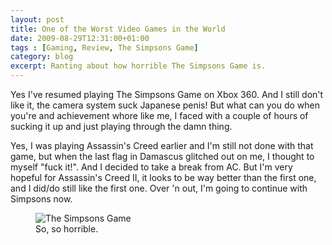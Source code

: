 ```yaml
---
layout: post
title: One of the Worst Video Games in the World
date: 2009-08-29T12:31:00+01:00
tags : [Gaming, Review, The Simpsons Game]
category: blog
excerpt: Ranting about how horrible The Simpsons Game is.
---
```

Yes I've resumed playing The Simpsons Game on Xbox 360. And I still don't like it, the camera system suck Japanese penis! But what can you do when you're and achievement whore like me, I faced with a couple of hours of sucking it up and just playing through the damn thing.

Yes, I was playing Assassin's Creed earlier and I'm still not done with that game, but when the last flag in Damascus glitched out on me, I thought to myself "fuck it!". And I decided to take a break from AC. But I'm very hopeful for Assassin's Creed II, it looks to be way better than the first one, and I did/do still like the first one. Over 'n out, I'm going to continue with Simpsons now.

<div>
<figure>
	<img src="../../../../assets/posts/2009/august/one-of-the-worst-video-games-in-the-world/the-simpsons-game.jpg" alt="The Simpsons Game">
	<figcaption>So, so horrible.</figcaption>
</figure>
</div>
